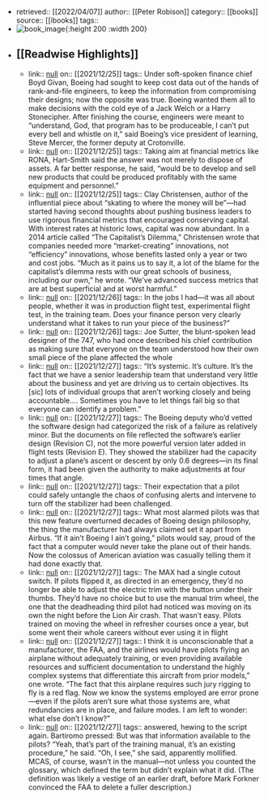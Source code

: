 - retrieved:: [[2022/04/07]]
  author:: [[Peter Robison]]
  category:: [[books]]
  source:: [[ibooks]]
  tags::
- ![book_image](https://readwise-assets.s3.amazonaws.com/static/images/default-book-icon-1.a08c56e2fedd.png){:height 200 :width 200}
- ## [[Readwise Highlights]]
	- link:: [null](null)
	  on:: [[2021/12/25]]
	  tags:: 
	  Under soft-spoken finance chief Boyd Givan, Boeing had sought to keep cost data out of the hands of rank-and-file engineers, to keep the information from compromising their designs; now the opposite was true. Boeing wanted them all to make decisions with the cold eye of a Jack Welch or a Harry Stonecipher. After finishing the course, engineers were meant to “understand, God, that program has to be produceable, I can’t put every bell and whistle on it,” said Boeing’s vice president of learning, Steve Mercer, the former deputy at Crotonville.
	- link:: [null](null)
	  on:: [[2021/12/25]]
	  tags:: 
	  Taking aim at financial metrics like RONA, Hart-Smith said the answer was not merely to dispose of assets. A far better response, he said, “would be to develop and sell new products that could be produced profitably with the same equipment and personnel.”
	- link:: [null](null)
	  on:: [[2021/12/25]]
	  tags:: 
	  Clay Christensen, author of the influential piece about “skating to where the money will be”—had started having second thoughts about pushing business leaders to use rigorous financial metrics that encouraged conserving capital. With interest rates at historic lows, capital was now abundant. In a 2014 article called “The Capitalist’s Dilemma,” Christensen wrote that companies needed more “market-creating” innovations, not “efficiency” innovations, whose benefits lasted only a year or two and cost jobs. “Much as it pains us to say it, a lot of the blame for the capitalist’s dilemma rests with our great schools of business, including our own,” he wrote. “We’ve advanced success metrics that are at best superficial and at worst harmful.”
	- link:: [null](null)
	  on:: [[2021/12/26]]
	  tags:: 
	  In the jobs I had—it was all about people, whether it was in production flight test, experimental flight test, in the training team. Does your finance person very clearly understand what it takes to run your piece of the business?”
	- link:: [null](null)
	  on:: [[2021/12/26]]
	  tags:: 
	  Joe Sutter, the blunt-spoken lead designer of the 747, who had once described his chief contribution as making sure that everyone on the team understood how their own small piece of the plane affected the whole
	- link:: [null](null)
	  on:: [[2021/12/27]]
	  tags:: 
	  “It’s systemic. It’s culture. It’s the fact that we have a senior leadership team that understand very little about the business and yet are driving us to certain objectives. Its [sic] lots of individual groups that aren’t working closely and being accountable…. Sometimes you have to let things fail big so that everyone can identify a problem.”
	- link:: [null](null)
	  on:: [[2021/12/27]]
	  tags:: 
	  The Boeing deputy who’d vetted the software design had categorized the risk of a failure as relatively minor. But the documents on file reflected the software’s earlier design (Revision C), not the more powerful version later added in flight tests (Revision E). They showed the stabilizer had the capacity to adjust a plane’s ascent or descent by only 0.6 degrees—in its final form, it had been given the authority to make adjustments at four times that angle.
	- link:: [null](null)
	  on:: [[2021/12/27]]
	  tags:: 
	  Their expectation that a pilot could safely untangle the chaos of confusing alerts and intervene to turn off the stabilizer had been challenged.
	- link:: [null](null)
	  on:: [[2021/12/27]]
	  tags:: 
	  What most alarmed pilots was that this new feature overturned decades of Boeing design philosophy, the thing the manufacturer had always claimed set it apart from Airbus. “If it ain’t Boeing I ain’t going,” pilots would say, proud of the fact that a computer would never take the plane out of their hands. Now the colossus of American aviation was casually telling them it had done exactly that.
	- link:: [null](null)
	  on:: [[2021/12/27]]
	  tags:: 
	  The MAX had a single cutout switch. If pilots flipped it, as directed in an emergency, they’d no longer be able to adjust the electric trim with the button under their thumbs. They’d have no choice but to use the manual trim wheel, the one that the deadheading third pilot had noticed was moving on its own the night before the Lion Air crash. That wasn’t easy. Pilots trained on moving the wheel in refresher courses once a year, but some went their whole careers without ever using it in flight
	- link:: [null](null)
	  on:: [[2021/12/27]]
	  tags:: 
	  I think it is unconscionable that a manufacturer, the FAA, and the airlines would have pilots flying an airplane without adequately training, or even providing available resources and sufficient documentation to understand the highly complex systems that differentiate this aircraft from prior models,” one wrote. “The fact that this airplane requires such jury rigging to fly is a red flag. Now we know the systems employed are error prone—even if the pilots aren’t sure what those systems are, what redundancies are in place, and failure modes. I am left to wonder: what else don’t I know?”
	- link:: [null](null)
	  on:: [[2021/12/27]]
	  tags:: 
	  answered, hewing to the script again. Bartiromo pressed: But was that information available to the pilots? “Yeah, that’s part of the training manual, it’s an existing procedure,” he said. “Oh, I see,” she said, apparently mollified.
	  MCAS, of course, wasn’t in the manual—not unless you counted the glossary, which defined the term but didn’t explain what it did. (The definition was likely a vestige of an earlier draft, before Mark Forkner convinced the FAA to delete a fuller description.)